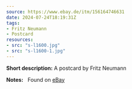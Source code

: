 ```yaml
---
source: https://www.ebay.de/itm/156164746631
date: 2024-07-24T18:19:31Z
tags:
- Fritz Neumann
- Postcard
resources:
- src: "s-l1600.jpg"
- src: "s-l1600-1.jpg"
---
```


**Short description:** A postcard by Fritz Neumann

**Notes:** &nbsp; Found on [eBay](https://www.ebay.de/itm/156164746631)
